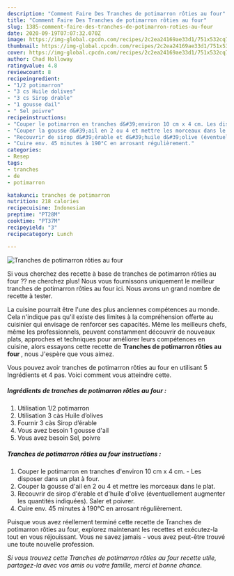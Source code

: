 ```yaml
---
description: "Comment Faire Des Tranches de potimarron rôties au four"
title: "Comment Faire Des Tranches de potimarron rôties au four"
slug: 1385-comment-faire-des-tranches-de-potimarron-roties-au-four
date: 2020-09-19T07:07:32.070Z
image: https://img-global.cpcdn.com/recipes/2c2ea24169ae33d1/751x532cq70/tranches-de-potimarron-roties-au-four-photo-principale-de-la-recette.jpg
thumbnail: https://img-global.cpcdn.com/recipes/2c2ea24169ae33d1/751x532cq70/tranches-de-potimarron-roties-au-four-photo-principale-de-la-recette.jpg
cover: https://img-global.cpcdn.com/recipes/2c2ea24169ae33d1/751x532cq70/tranches-de-potimarron-roties-au-four-photo-principale-de-la-recette.jpg
author: Chad Holloway
ratingvalue: 4.8
reviewcount: 8
recipeingredient:
- "1/2 potimarron"
- "3 cs Huile dolives"
- "3 cs Sirop drable"
- "1 gousse dail"
- " Sel poivre"
recipeinstructions:
- "Couper le potimarron en tranches d&#39;environ 10 cm x 4 cm. Les disposer dans un plat à four."
- "Couper la gousse d&#39;ail en 2 ou 4 et mettre les morceaux dans le plat."
- "Recouvrir de sirop d&#39;érable et d&#39;huile d&#39;olive (éventuellement augmenter les quantités indiquées). Saler et poivrer."
- "Cuire env. 45 minutes à 190°C en arrosant régulièrement."
categories:
- Resep
tags:
- tranches
- de
- potimarron

katakunci: tranches de potimarron 
nutrition: 218 calories
recipecuisine: Indonesian
preptime: "PT28M"
cooktime: "PT37M"
recipeyield: "3"
recipecategory: Lunch

---
```



![Tranches de potimarron rôties au four](https://img-global.cpcdn.com/recipes/2c2ea24169ae33d1/751x532cq70/tranches-de-potimarron-roties-au-four-photo-principale-de-la-recette.jpg)

Si vous cherchez des recette à base de tranches de potimarron rôties au four ?? ne cherchez plus! Nous vous fournissons uniquement le meilleur tranches de potimarron rôties au four ici. Nous avons un grand nombre de recette à tester.

La cuisine pourrait être l'une des plus anciennes compétences au monde. Cela n'indique pas qu'il existe des limites à la compréhension offerte au cuisinier qui envisage de renforcer ses capacités. Même les meilleurs chefs, même les professionnels, peuvent constamment découvrir de nouveaux plats, approches et techniques pour améliorer leurs compétences en cuisine, alors essayons cette recette de <strong> Tranches de potimarron rôties au four </strong>, nous J'espère que vous aimez.

<!--inarticleads1-->

Vous pouvez avoir tranches de potimarron rôties au four en utilisant 5 Ingrédients et 4 pas. Voici comment vous atteindre cette.

##### Ingrédients de tranches de potimarron rôties au four :

1. Utilisation 1/2 potimarron
1. Utilisation 3 càs Huile d’olives
1. Fournir 3 càs Sirop d’érable
1. Vous avez besoin 1 gousse d&#39;ail
1. Vous avez besoin  Sel, poivre




<!--inarticleads2-->

##### Tranches de potimarron rôties au four instructions :

1. Couper le potimarron en tranches d&#39;environ 10 cm x 4 cm. - Les disposer dans un plat à four.
1. Couper la gousse d&#39;ail en 2 ou 4 et mettre les morceaux dans le plat.
1. Recouvrir de sirop d&#39;érable et d&#39;huile d&#39;olive (éventuellement augmenter les quantités indiquées). Saler et poivrer.
1. Cuire env. 45 minutes à 190°C en arrosant régulièrement.




<!--inarticleads1-->

<p>
Puisque vous avez réellement terminé cette recette de Tranches de potimarron rôties au four, explorez maintenant les recettes et exécutez-la tout en vous réjouissant. Vous ne savez jamais - vous avez peut-être trouvé une toute nouvelle profession.
</p>

<p>
<i>Si vous trouvez cette Tranches de potimarron rôties au four recette utile, partagez-la avec vos amis ou votre famille, merci et bonne chance.</i>
</p>
